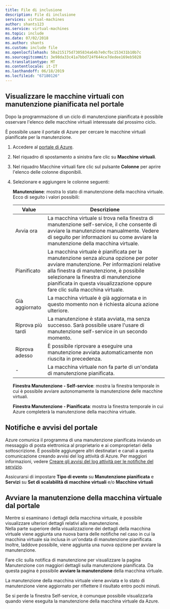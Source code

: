 ```yaml
---
title: File di inclusione
description: File di inclusione
services: virtual-machines
author: shants123
ms.service: virtual-machines
ms.topic: include
ms.date: 07/02/2018
ms.author: shants
ms.custom: include file
ms.openlocfilehash: 50a215175d7305834a64b7e0cfbc153431b10b7c
ms.sourcegitcommit: 3e98da33c41a7bbd724f644ce7dedee169eb5028
ms.translationtype: MT
ms.contentlocale: it-IT
ms.lasthandoff: 06/18/2019
ms.locfileid: "67180126"
---
```

## <a name="view-vms-scheduled-for-maintenance-in-the-portal"></a>Visualizzare le macchine virtuali con manutenzione pianificata nel portale

Dopo la programmazione di un ciclo di manutenzione pianificata è possibile osservare l'elenco delle macchine virtuali interessate dal prossimo ciclo. 

È possibile usare il portale di Azure per cercare le macchine virtuali pianificate per la manutenzione.

1. Accedere al [portale di Azure](https://portal.azure.com).

2. Nel riquadro di spostamento a sinistra fare clic su **Macchine virtuali**.

3. Nel riquadro Macchine virtuali fare clic sul pulsante **Colonne** per aprire l'elenco delle colonne disponibili.

4. Selezionare e aggiungere le colonne seguenti:

   **Manutenzione**: mostra lo stato di manutenzione della macchina virtuale. Ecco di seguito i valori possibili:
      
      | Value | Descrizione |
      |-------|-------------|
      | Avvia ora | La macchina virtuale si trova nella finestra di manutenzione self-service, il che consente di avviare la manutenzione manualmente. Vedere di seguito per informazioni su come avviare la manutenzione della macchina virtuale. | 
      | Pianificato | La macchina virtuale è pianificata per la manutenzione senza alcuna opzione per poter avviare manutenzione. Per informazioni relative alla finestra di manutenzione, è possibile selezionare la finestra di manutenzione pianificata in questa visualizzazione oppure fare clic sulla macchina virtuale. | 
      | Già aggiornato | La macchina virtuale è già aggiornata e in questo momento non è richiesta alcuna azione ulteriore. | 
      | Riprova più tardi | La manutenzione è stata avviata, ma senza successo. Sarà possibile usare l'usare di manutenzione self-service in un secondo momento. | 
      | Riprova adesso | È possibile riprovare a eseguire una manutenzione avviata automaticamente non riuscita in precedenza. | 
      | - | La macchina virtuale non fa parte di un'ondata di manutenzione pianificata. |
      

   **Finestra Manutenzione - Self-service**: mostra la finestra temporale in cui è possibile avviare autonomamente la manutenzione delle macchine virtuali.
   
   **Finestra Manutenzione - Pianificata**: mostra la finestra temporale in cui Azure completerà la manutenzione della macchina virtuale. 



## <a name="notification-and-alerts-in-the-portal"></a>Notifiche e avvisi del portale

Azure comunica il programma di una manutenzione pianificata inviando un messaggio di posta elettronica al proprietario e ai comproprietari della sottoscrizione. È possibile aggiungere altri destinatari e canali a questa comunicazione creando avvisi del log attività di Azure. Per maggiori informazioni, vedere [Creare gli avvisi del log attività per le notifiche del servizio](../articles/azure-monitor/platform/alerts-activity-log-service-notifications.md).

Assicurarsi di impostare **Tipo di evento** su **Manutenzione pianificata** e **Servizi** su **Set di scalabilità di macchine virtuali** e/o **Macchine virtuali**
    
    
## <a name="start-maintenance-on-your-vm-from-the-portal"></a>Avviare la manutenzione della macchina virtuale dal portale

Mentre si esaminano i dettagli della macchina virtuale, è possibile visualizzare ulteriori dettagli relativi alla manutenzione.  
Nella parte superiore della visualizzazione dei dettagli della macchina virtuale viene aggiunta una nuova barra delle notifiche nel caso in cui la macchina virtuale sia inclusa in un'ondata di manutenzione pianificata. Inoltre, laddove possibile, viene aggiunta una nuova opzione per avviare la manutenzione. 


Fare clic sulla notifica di manutenzione per visualizzare la pagina Manutenzione con maggiori dettagli sulla manutenzione pianificata. Da questa pagina è possibile **avviare la manutenzione** della macchina virtuale.

La manutenzione della macchina virtuale viene avviata e lo stato di manutenzione viene aggiornato per riflettere il risultato entro pochi minuti.

Se si perde la finestra Self-service, è comunque possibile visualizzarla quando viene eseguita la manutenzione della macchina virtuale da Azure. 
